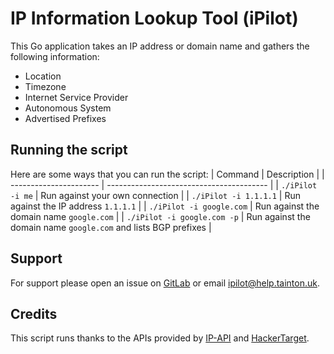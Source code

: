 # IP Information Lookup Tool (iPilot)

This Go application takes an IP address or domain name and gathers the following information:
- Location
- Timezone
- Internet Service Provider
- Autonomous System
- Advertised Prefixes

## Running the script
Here are some ways that you can run the script:
| Command                | Description                              |
| ---------------------- | ---------------------------------------- |
| `./iPilot -i me`         | Run against your own connection          |
| `./iPilot -i 1.1.1.1`    | Run against the IP address `1.1.1.1`     |
| `./iPilot -i google.com` | Run against the domain name `google.com` |
| `./iPilot -i google.com -p` | Run against the domain name `google.com` and lists BGP prefixes |

## Support
For support please open an issue on [GitLab](https://gitlab.com/luketainton/iPilot) or email [ipilot@help.tainton.uk](mailto:ipilot@help.tainton.uk).

## Credits
This script runs thanks to the APIs provided by [IP-API](http://ip-api.com) and [HackerTarget](https://hackertarget.com/as-ip-lookup).
